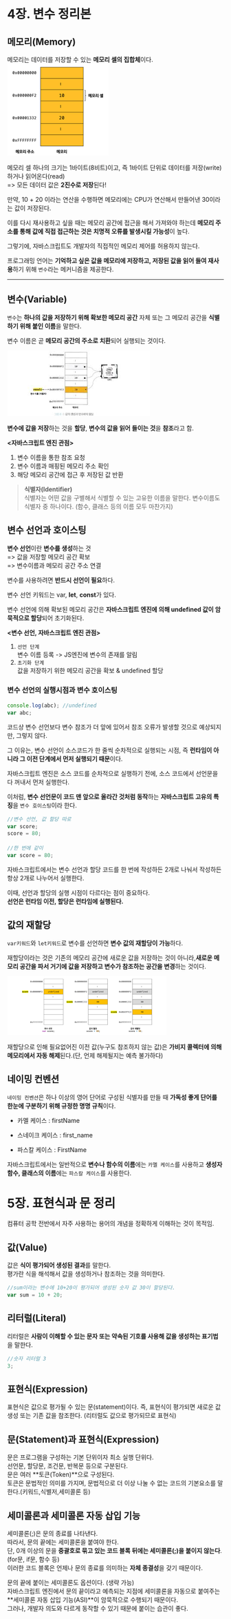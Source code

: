 # 4장. 변수 정리본

## 메모리(Memory)

메모리는 데이터를 저장할 수 있는 **메모리 셀의 집합체**이다.
<img src="./images/4,5/image.png">

메모리 셀 하나의 크기는 1바이트(8비트)이고, 즉 1바이트 단위로 데이터를 저장(write)하거나 읽어온다(read)<br>
=> 모든 데이터 값은 **2진수로 저장**된다!

만약, 10 + 20 이라는 연산을 수행하면 메모리에는 CPU가 연산해서 만들어낸 30이라는 값이 저장된다.<br>

이를 다시 재사용하고 싶을 때는 메모리 공간에 접근을 해서 가져와야 하는데 **메모리 주소를 통해 값에 직접 접근하는 것은 치명적 오류를 발생시킬 가능성**이 높다.

그렇기에, 자바스크립트도 개발자의 직접적인 메모리 제어를 허용하지 않는다.

프로그래밍 언어는 **기억하고 싶은 값을 메모리에 저장하고, 저장된 값을 읽어 들여 재사용**하기 위해 `변수`라는 메커니즘을 제공한다.

---

## 변수(Variable)

`변수`는 **하나의 값을 저장하기 위해 확보한 메모리 공간** 자체 또는 그 메모리 공간을 **식별하기 위해 붙인 이름**을 말한다.

변수 이름은 곧 **메모리 공간의 주소로 치환**되어 실행되는 것이다.

<img src="./images/4,5/image-1.png">

**변수에 값을 저장**하는 것을 **할당**, **변수의 값을 읽어 들이는 것**을 **참조**라고 함.

**<자바스크립트 엔진 관점>**<br>

1. 변수 이름을 통한 참조 요청
2. 변수 이름과 매핑된 메모리 주소 확인
3. 해당 메모리 공간에 접근 후 저장된 값 반환

> **식별자(Identifier)** <br>
> 식별자는 어떤 값을 구별해서 식별할 수 있는 고유한 이름을 말한다.
> 변수이름도 식별자 중 하나이다. (함수, 클래스 등의 이름 모두 마찬가지)

## 변수 선언과 호이스팅

**변수 선언**이란 **변수를 생성**하는 것<br>
=> 값을 저장할 메모리 공간 확보<br>
=> 변수이름과 메모리 공간 주소 연결

변수를 사용하려면 **반드시 선언이 필요**하다.

변수 선언 키워드는 var, **let**, **const**가 있다.

변수 선언에 의해 확보된 메모리 공간은 **자바스크립트 엔진에 의해 undefined 값이 암묵적으로 할당**되어 초기화된다.

**<변수 선언, 자바스크립트 엔진 관점>**<br>

1. `선언 단계`<br>변수 이름 등록 -> JS엔진에 변수의 존재를 알림
2. `초기화 단계`<br>
   값을 저장하기 위한 메모리 공간을 확보 & undefined 할당

### 변수 선언의 실행시점과 변수 호이스팅

```javascript
console.log(abc); //undefined
var abc;
```

코드상 변수 선언보다 변수 참조가 더 앞에 있어서 참조 오류가 발생할 것으로 예상되지만, 그렇지 않다.

그 이유는, 변수 선언이 소스코드가 한 줄씩 순차적으로 실행되는 시점, 즉 **런타임이 아니라 그 이전 단계에서 먼저 실행되기 때문**이다.

자바스크립트 엔진은 소스 코드를 순차적으로 실행하기 전에, 소스 코드에서 선언문을 다 꺼내서 먼저 실행한다.

이처럼, **변수 선언문이 코드 맨 앞으로 올라간 것처럼 동작**하는 **자바스크립트 고유의 특징**을 `변수 호이스팅`이라 한다.

```javascript
//변수 선언, 값 할당 따로
var score;
score = 80;

//한 번에 같이
var score = 80;
```

자바스크립트에서는 변수 선언과 할당 코드를 한 번에 작성하든 2개로 나눠서 작성하든 항상 2개로 나누어서 실행한다.

이때, 선언과 할당의 실행 시점이 다르다는 점이 중요하다.<br>
**선언은 런타임 이전, 할당은 런타임에 실행된다.**

## 값의 재할당

`var키워드`와 `let키워드`로 변수를 선언하면 **변수 값의 재할당이 가능**하다.

재할당이라는 것은 기존의 메모리 공간에 새로운 값을 저장하는 것이 아니라,**새로운 메모리 공간을 파서 거기에 값을 저장하고 변수가 참조하는 공간을 변경**하는 것이다.

<img src="./images/4,5/image3.png">

재할당으로 인해 필요없어진 이전 값(누구도 참조하지 않는 값)은 **가비지 콜렉터에 의해 메모리에서 자동 해제**된다.(단, 언제 해제될지는 예측 불가하다)

## 네이밍 컨벤션

`네이밍 컨벤션`은 하나 이상의 영어 단어로 구성된 식별자를 만들 때 **가독성 좋게 단어를 한눈에 구분하기 위해 규정한 명명 규칙**이다.

- 카멜 케이스 : firstName

- 스네이크 케이스 : first_name

- 파스칼 케이스 : FirstName

자바스크립트에서는 일반적으로 **변수나 함수의 이름**에는 `카멜 케이스`를 사용하고 **생성자 함수, 클래스의 이름**에는 `파스칼 케이스`를 사용한다.

# 5장. 표현식과 문 정리

컴퓨터 공학 전반에서 자주 사용하는 용어의 개념을 정확하게 이해하는 것이 목적임.

## 값(Value)

값은 **식이 평가되어 생성된 결과**를 말한다.<br>
평가란 식을 해석해서 값을 생성하거나 참조하는 것을 의미한다.

```javascript
//sum이라는 변수에 10+20이 평가되어 생성된 숫자 값 30이 할당된다.
var sum = 10 + 20;
```

## 리터럴(Literal)

리터럴은 **사람이 이해할 수 있는 문자 또는 약속된 기호를 사용해 값을 생성하는 표기법**을 말한다.

```javascript
//숫자 리터럴 3
3;
```

## 표현식(Expression)

표현식은 값으로 평가될 수 있는 문(statement)이다.
즉, 표현식이 평가되면 새로운 값 생성 또는 기존 값을 참조한다. (리터럴도 값으로 평가되므로 표현식)

## 문(Statement)과 표현식(Expression)

문은 프로그램을 구성하는 기본 단위이자 최소 실행 단위다.<br>
선언문, 할당문, 조건문, 반복문 등으로 구분된다.<br>
문은 여러 **토큰(Token)**으로 구성된다.<br>
토큰은 문법적인 의미를 가지며, 문법적으로 더 이상 나눌 수 없는 코드의 기본요소를 말한다.(키워드,식별저,세미콜론 등)

## 세미콜론과 세미콜론 자동 삽입 기능

세미콜론(;)은 문의 종료를 나타낸다.<br>
따라서, 문의 끝에는 세미콜론을 붙여야 한다.<br>
단, 0개 이상의 문을 **중괄호로 묶고 있는 코드 블록 뒤에는 세미콜론(;)을 붙이지 않는다**.(for문, if문, 함수 등)<br>
이러한 코드 블록은 언제나 문의 종료를 의미하는 **자체 종결성**을 갖기 때문이다.

문의 끝에 붙이는 세미콜론도 옵션이다. (생략 가능)<br>
자바스크립트 엔진에서 문의 끝이라고 예측되는 지점에 세미콜론을 자동으로 붙여주는 **세미콜론 자동 삽입 기능(ASI)**이 암묵적으로 수행되기 때문이다.<br>
그러나, 개발자 의도와 다르게 동작할 수 있기 때문에 붙이는 습관이 좋다.
